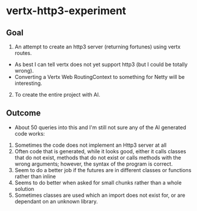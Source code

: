 # vertx-http3-experiment

## Goal

1. An attempt to create an http3 server (returning fortunes) using vertx routes.

- As best I can tell vertx does not yet support http3 (but I could be totally wrong).
- Converting a Vertx Web RoutingContext to something for Netty will be interesting.

2. To create the entire project with AI.

## Outcome

- About 50 queries into this and I'm still not sure any of the AI generated code works:

1. Sometimes the code does not implement an Http3 server at all
2. Often code that is generated, while it looks good, either it calls classes that do not exist, methods that do not exist or calls methods with the wrong arguments; however, the syntax of the program is correct.
3. Seem to do a better job if the futures are in different classes or functions rather than inline
4. Seems to do better when asked for small chunks rather than a whole solution
5. Sometimes classes are used which an import does not exist for, or are dependant on an unknown library.
